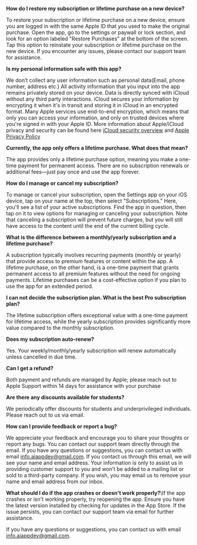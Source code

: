 **How do I restore my subscription or lifetime purchase on a new device?**

To restore your subscription or lifetime purchase on a new device, ensure you are logged in with the same Apple ID that you used to make the original purchase. Open the app, go to the settings or paywall or lock section, and look for an option labeled "Restore Purchases" at the bottom of the screen. Tap this option to reinstate your subscription or lifetime purchase on the new device. If you encounter any issues, please contact our support team for assistance.

**Is my personal information safe with this app?**

We don’t collect any user information such as personal data(Email, phone number, address etc.) All activity information that you input into the app remains privately stored on your device. Data is directly synced with iCloud without any third party interactions. iCloud secures your information by encrypting it when it's in transit and storing it in iCloud in an encrypted format. Many Apple services use end-to-end encryption, which means that only you can access your information, and only on trusted devices where you're signed in with your Apple ID. More information about Apple/iCloud privacy and security can be found here [iCloud security overview](https://support.apple.com/en-us/HT202303#:~:text=Data%20security,in%20with%20your%20Apple%20ID.y) and [Apple Privacy Policy](https://www.apple.com/legal/privacy/en-ww/)

**Currently, the app only offers a lifetime purchase. What does that mean?**

The app provides only a lifetime purchase option, meaning you make a one-time payment for permanent access. There are no subscription renewals or additional fees—just pay once and use the app forever.

**How do I manage or cancel my subscription?**

To manage or cancel your subscription, open the Settings app on your iOS device, tap on your name at the top, then select "Subscriptions." Here, you'll see a list of your active subscriptions. Find the app in question, then tap on it to view options for managing or canceling your subscription. Note that canceling a subscription will prevent future charges, but you will still have access to the content until the end of the current billing cycle.

**What is the difference between a monthly/yearly subscription and a lifetime purchase?**

A subscription typically involves recurring payments (monthly or yearly) that provide access to premium features or content within the app. A lifetime purchase, on the other hand, is a one-time payment that grants permanent access to all premium features without the need for ongoing payments. Lifetime purchases can be a cost-effective option if you plan to use the app for an extended period.

**I can not decide the subscription plan. What is the best Pro subscription plan?**

The lifetime subscription offers exceptional value with a one-time payment for lifetime access, while the yearly subscription provides significantly more value compared to the monthly subscription.
       
**Does my subscription auto-renew?**

Yes. Your weekly/monthly/yearly subscription will renew automatically unless cancelled in due time.
        
**Can I get a refund?**

Both payment and refunds are managed by Apple; please reach out to Apple Support within 14 days for assistance with your purchase

**Are there any discounts available for students?**

We periodically offer discounts for students and underprivileged individuals. Please reach out to us via email.

**How can I provide feedback or report a bug?**

We appreciate your feedback and encourage you to share your thoughts or report any bugs. You can contact our support team directly through the email. If you have any questions or suggestions, you can contact us with email info.aiappdev@gmail.com. If you contact us through this email, we will see your name and email address. Your information is only to assist us in providing customer support to you and won’t be added to a mailing list or sold to a third-party company. If you wish, you may email us to remove your name and email address from our inbox.

**What should I do if the app crashes or doesn't work properly?**\If the app crashes or isn't working properly, try reopening the app. Ensure you have the latest version installed by checking for updates in the App Store. If the issue persists, you can contact our support team via email for further assistance.

If you have any questions or suggestions, you can contact us with email info.aiappdev@gmail.com.
